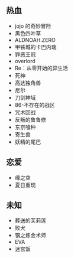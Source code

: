 ## 热血
+ jojo 的奇妙冒险
+ 黑色四叶草
+ ALDNOAH.ZERO
+ 甲铁城的卡巴内瑞
+ 罪恶王冠
+ overlord
+ Re：从零开始的异生活
+ 死神
+ 高达独角兽
+ 尼尔
+ 刀剑神域
+ 86-不存在的战区
+ 咒术回战
+ 反叛的鲁鲁修
+ 东京喰种
+ 寄生兽
+ 妖精的尾巴

## 恋爱
+ 缘之空
+ 夏日重现

## 未知
+ 葬送的芙莉莲
+ 败犬
+ 钢之炼金术师
+ EVA
+ 迷宫饭